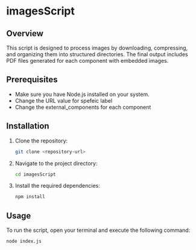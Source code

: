 # imagesScript

## Overview

This script is designed to process images by downloading, compressing, and organizing them into structured directories. The final output includes PDF files generated for each component with embedded images.

## Prerequisites

- Make sure you have Node.js installed on your system.
- Change the URL value for spefeic label 
- Change the external_components for each component 

## Installation

1. Clone the repository:
    ```sh
    git clone <repository-url>
    ```
2. Navigate to the project directory:
    ```sh
    cd imagesScript
    ```
3. Install the required dependencies:
    ```sh
    npm install
    ```

## Usage

To run the script, open your terminal and execute the following command:
```sh
node index.js
